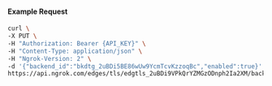 <!-- Code generated for API Clients. DO NOT EDIT. -->

#### Example Request

```bash
curl \
-X PUT \
-H "Authorization: Bearer {API_KEY}" \
-H "Content-Type: application/json" \
-H "Ngrok-Version: 2" \
-d '{"backend_id":"bkdtg_2uBDi5BE86wUw9YcmTcvKzzoqBc","enabled":true}' \
https://api.ngrok.com/edges/tls/edgtls_2uBDi9VPkQrYZMGzODnph2Ia2XM/backend
```

